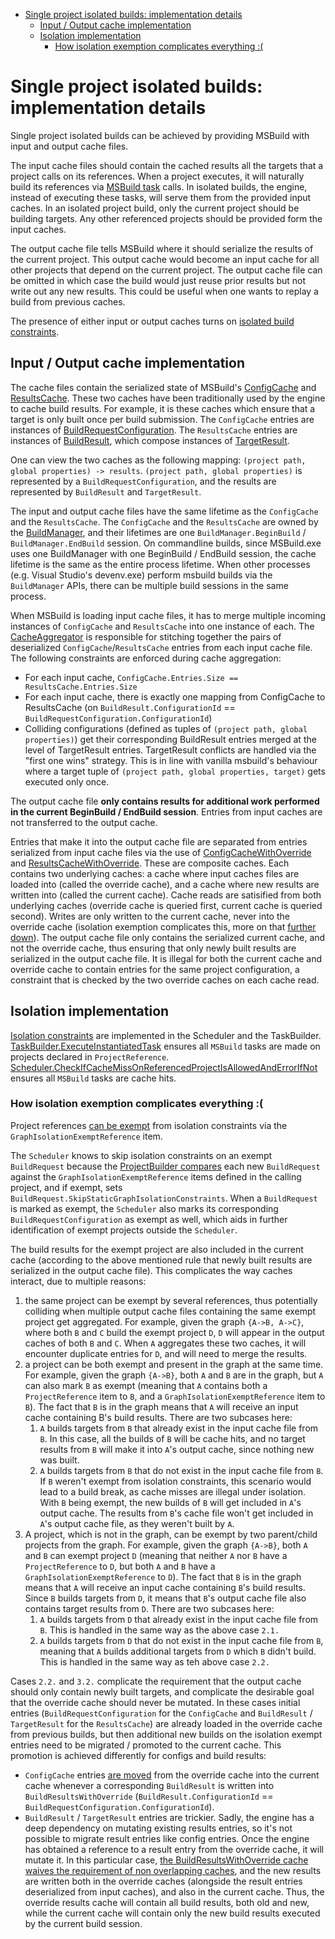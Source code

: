 - [Single project isolated builds: implementation details](#single-project-isolated-builds-implementation-details)
  - [Input / Output cache implementation](#input--output-cache-implementation)
  - [Isolation implementation](#isolation-implementation)
    - [How isolation exemption complicates everything :(](#how-isolation-exemption-complicates-everything)

# Single project isolated builds: implementation details

<!-- workflow -->
Single project isolated builds can be achieved by providing MSBuild with input and output cache files.

The input cache files should contain the cached results all the targets that a project calls on its references. When a project executes, it will naturally build its references via [MSBuild task](https://docs.microsoft.com/en-us/visualstudio/msbuild/msbuild-task) calls. In isolated builds, the engine, instead of executing these tasks, will serve them from the provided input caches. In an isolated project build, only the current project should be building targets. Any other referenced projects should be provided form the input caches. 

The output cache file tells MSBuild where it should serialize the results of the current project. This output cache would become an input cache for all other projects that depend on the current project.
The output cache file can be omitted in which case the build would just reuse prior results but not write out any new results. This could be useful when one wants to replay a build from previous caches.

The presence of either input or output caches turns on [isolated build constraints](static-graph.md##single-project-isolated-builds).

## Input / Output cache implementation
<!-- cache structure -->
The cache files contain the serialized state of MSBuild's [ConfigCache](https://github.com/Microsoft/msbuild/blob/master/src/Build/BackEnd/Components/Caching/ConfigCache.cs) and [ResultsCache](https://github.com/Microsoft/msbuild/blob/master/src/Build/BackEnd/Components/Caching/ResultsCache.cs). These two caches have been traditionally used by the engine to cache build results. For example, it is these caches which ensure that a target is only built once per build submission. The `ConfigCache` entries are instances of [BuildRequestConfiguration](https://github.com/microsoft/msbuild/blob/37c5a9fec416b403212a63f95f15b03dbd5e8b5d/src/Build/BackEnd/Shared/BuildRequestConfiguration.cs#L25). The `ResultsCache` entries are instances of [BuildResult](https://github.com/microsoft/msbuild/blob/37c5a9fec416b403212a63f95f15b03dbd5e8b5d/src/Build/BackEnd/Shared/BuildResult.cs#L34), which compose instances of [TargetResult](https://github.com/microsoft/msbuild/blob/37c5a9fec416b403212a63f95f15b03dbd5e8b5d/src/Build/BackEnd/Shared/TargetResult.cs#L22). 

One can view the two caches as the following mapping: `(project path, global properties) -> results`. `(project path, global properties)` is represented by a `BuildRequestConfiguration`, and the results are represented by `BuildResult` and `TargetResult`.

<!-- cache lifetime -->
The input and output cache files have the same lifetime as the `ConfigCache` and the `ResultsCache`. The `ConfigCache` and the `ResultsCache` are owned by the [BuildManager](https://github.com/Microsoft/msbuild/blob/master/src/Build/BackEnd/BuildManager/BuildManager.cs), and their lifetimes are one `BuildManager.BeginBuild` / `BuildManager.EndBuild` session. On commandline builds, since MSBuild.exe uses one BuildManager with one BeginBuild / EndBuild session, the cache lifetime is the same as the entire process lifetime. When other processes (e.g. Visual Studio's devenv.exe) perform msbuild builds via the `BuildManager` APIs, there can be multiple build sessions in the same process.

<!-- constraints -->

When MSBuild is loading input cache files, it has to merge multiple incoming instances of `ConfigCache` and `ResultsCache` into one instance of each. The [CacheAggregator](https://github.com/microsoft/msbuild/blob/37c5a9fec416b403212a63f95f15b03dbd5e8b5d/src/Build/BackEnd/BuildManager/CacheAggregator.cs#L13) is responsible for stitching together the pairs of deserialized `ConfigCache`/`ResultsCache` entries from each input cache file.
The following constraints are enforced during cache aggregation:
- For each input cache, `ConfigCache.Entries.Size == ResultsCache.Entries.Size`
- For each input cache, there is exactly one mapping from ConfigCache to ResultsCache (on `BuildResult.ConfigurationId` == `BuildRequestConfiguration.ConfigurationId`)
- Colliding configurations (defined as tuples of `(project path, global properties)`) get their corresponding BuildResult entries merged at the level of TargetResult entries. TargetResult conflicts are handled via the "first one wins" strategy. This is in line with vanilla msbuild's behaviour where a target tuple of `(project path, global properties, target)` gets executed only once.

The output cache file **only contains results for additional work performed in the current BeginBuild / EndBuild session**. Entries from input caches are not transferred to the output cache.

<!-- How input / output cache entries are separated with the override caches -->
Entries that make it into the output cache file are separated from entries serialized from input cache files via the use of [ConfigCacheWithOverride](https://github.com/microsoft/msbuild/blob/master/src/Build/BackEnd/Components/Caching/ConfigCacheWithOverride.cs) and [ResultsCacheWithOverride](https://github.com/microsoft/msbuild/blob/master/src/Build/BackEnd/Components/Caching/ResultsCacheWithOverride.cs). These are composite caches. Each contains two underlying caches: a cache where input caches files are loaded into (called the override cache), and a cache where new results are written into (called the current cache). Cache reads are satisified from both underlying caches (override cache is queried first, current cache is queried second). Writes are only written to the current cache, never into the override cache (isolation exemption complicates this, more on that [further down](#how-isolation-exemption-complicates-everything)). The output cache file only contains the serialized current cache, and not the override cache, thus ensuring that only newly built results are serialized in the output cache file. It is illegal for both the current cache and override cache to contain entries for the same project configuration, a constraint that is checked by the two override caches on each cache read.

## Isolation implementation

[Isolation constraints](static-graph.md##single-project-isolated-builds) are implemented in the Scheduler and the TaskBuilder. [TaskBuilder.ExecuteInstantiatedTask](https://github.com/microsoft/msbuild/blob/37c5a9fec416b403212a63f95f15b03dbd5e8b5d/src/Build/BackEnd/Components/RequestBuilder/TaskBuilder.cs#L743) ensures all `MSBuild` tasks are made on projects declared in `ProjectReference`. [Scheduler.CheckIfCacheMissOnReferencedProjectIsAllowedAndErrorIfNot](https://github.com/microsoft/msbuild/blob/37c5a9fec416b403212a63f95f15b03dbd5e8b5d/src/Build/BackEnd/Components/Scheduler/Scheduler.cs#L1818) ensures all `MSBuild` tasks are cache hits.

### How isolation exemption complicates everything :(
<!-- Potential cache scenarios caused by exemption -->
Project references [can be exempt](static-graph.md#exempting-references-from-isolation-constraints) from isolation constraints via the `GraphIsolationExemptReference` item.

The `Scheduler` knows to skip isolation constraints on an exempt `BuildRequest` because the [ProjectBuilder compares](https://github.com/microsoft/msbuild/blob/37c5a9fec416b403212a63f95f15b03dbd5e8b5d/src/Build/BackEnd/Components/RequestBuilder/RequestBuilder.cs#L349) each new `BuildRequest` against the `GraphIsolationExemptReference` items defined in the calling project, and if exempt, sets `BuildRequest.SkipStaticGraphIsolationConstraints`. When a `BuildRequest` is marked as exempt, the `Scheduler` also marks its corresponding `BuildRequestConfiguration` as exempt as well, which aids in further identification of exempt projects outside the `Scheduler`.

The build results for the exempt project are also included in the current cache (according to the above mentioned rule that newly built results are serialized in the output cache file). This complicates the way caches interact, due to multiple reasons:
1. the same project can be exempt by several references, thus potentially colliding when multiple output cache files containing the same exempt project get aggregated. For example, given the graph `{A->B, A->C}`, where both `B` and `C` build the exempt project `D`, `D` will appear in the output caches of both `B` and `C`. When `A` aggregates these two caches, it will encounter duplicate entries for `D`, and will need to merge the results.
2. a project can be both exempt and present in the graph at the same time. For example, given the graph `{A->B}`, both `A` and `B` are in the graph, but `A` can also mark `B` as exempt (meaning that `A` contains both a `ProjectReference` item to `B`, and a `GraphIsolationExemptReference` item to `B`). The fact that `B` is in the graph means that `A` will receive an input cache containing B's build results. There are two subcases here:
   1.  `A` builds targets from `B` that already exist in the input cache file from `B`. In this case, all the builds of `B` will be cache hits, and no target results from `B` will make it into `A`'s output cache, since nothing new was built.
   2.  `A` builds targets from `B` that do not exist in the input cache file from `B`. If `B` weren't exempt from isolation constraints, this scenario would lead to a build break, as cache misses are illegal under isolation. With `B` being exempt, the new builds of `B` will get included in `A`'s output cache. The results from `B`'s cache file won't get included in `A`'s output cache file, as they weren't built by `A`.
3. A project, which is not in the graph, can be exempt by two parent/child projects from the graph. For example, given the graph `{A->B}`, both `A` and `B` can exempt project `D` (meaning that neither `A` nor `B` have a `ProjectReference` to `D`, but both `A` and `B` have a `GraphIsolationExemptReference` to `D`). The fact that `B` is in the graph means that `A` will receive an input cache containing `B`'s build results. Since `B` builds targets from `D`, it means that `B`'s output cache file also contains target results from `D`. There are two subcases here:
   1. `A` builds targets from `D` that already exist in the input cache file from `B`. This is handled in the same way as the above case `2.1.`
   2. `A` builds targets from `D` that do not exist in the input cache file from `B`, meaning that `A` builds additional targets from `D` which `B` didn't build. This is handled in the same way as teh above case `2.2.`

<!-- How are these exemption cases implemented?-->

Cases `2.2.` and `3.2.` complicate the requirement that the output cache should only contain newly built targets, and complicate the desirable goal that the override cache should never be mutated. In these cases initial entries (`BuildRequestConfiguration` for the `ConfigCache` and `BuildResult` / `TargetResult` for the `ResultsCache`) are already loaded in the override cache from previous builds, but then additional new builds on the isolation exempt entries need to be migrated / promoted to the current cache. This promotion is achieved differently for configs and build results:
- `ConfigCache` entries [are moved](https://github.com/cdmihai/msbuild/blob/37c5a9fec416b403212a63f95f15b03dbd5e8b5d/src/Build/BackEnd/Components/Caching/ConfigCacheWithOverride.cs#L178) from the override cache into the current cache whenever a corresponding `BuildResult` is written into `BuildResultsWithOverride` (`BuildResult.ConfigurationId` == `BuildRequestConfiguration.ConfigurationId`).
- `BuildResult` / `TargetResult` entries are trickier. Sadly, the engine has a deep dependency on mutating existing results entries, so it's not possible to migrate result entries like config entries. Once the engine has obtained a reference to a result entry from the override cache, it will mutate it. In this particular case, [the BuildResultsWithOverride cache waives the requirement of non overlapping caches](https://github.com/cdmihai/msbuild/blob/37c5a9fec416b403212a63f95f15b03dbd5e8b5d/src/Build/BackEnd/Components/Caching/ResultsCacheWithOverride.cs#L139), and the new results are written both in the override caches (alongside the result entries deserialized from input caches), and also in the current cache. Thus, the override results cache will contain all build results, both old and new, while the current cache will contain only the new build results executed by the current build session.   